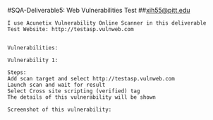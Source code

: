 #SQA-Deliverable5: Web Vulnerabilities Test
##xih55@pitt.edu

    I use Acunetix Vulnerability Online Scanner in this deliverable
    Test Website: http://testasp.vulnweb.com
    
    
    Vulnerabilities:
    
    Vulnerability 1:
    
    Steps:
    Add scan target and select http://testasp.vulnweb.com
    Launch scan and wait for result
    Select Cross site scripting (verified) tag
    The details of this vulnerability will be shown
    
    Screenshot of this vulnerability:
    
